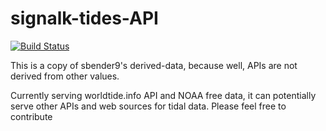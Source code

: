 # signalk-tides-API

[![Build Status](https://travis-ci.org/joabakk/signalk-tides-api.svg?branch=master)](https://travis-ci.org/joabakk/signalk-tides-api)

This is a copy of sbender9's derived-data, because well, APIs are not derived from other values.

Currently serving worldtide.info API and NOAA free data, it can potentially serve other APIs and web sources for tidal data. Please feel free to contribute
